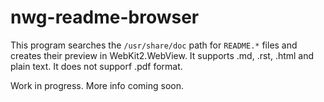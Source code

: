 # nwg-readme-browser

This program searches the `/usr/share/doc` path for `README.*` files and creates their preview in WebKit2.WebView. It supports .md, .rst, .html and plain text. It does not supporf .pdf format.

Work in progress. More info coming soon.
